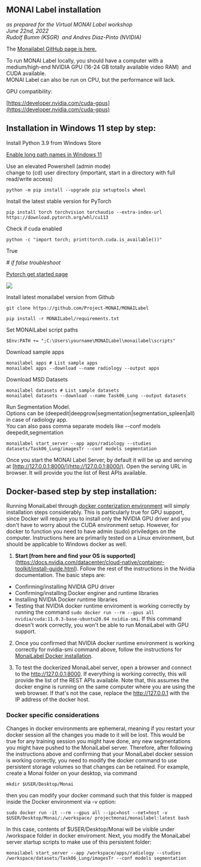 ## MONAI Label installation 

_as prepared for the Virtual MONAI Label workshop_  
_June 22nd, 2022_  
_Rudolf Bumm (KSGR)  and Andres Diaz-Pinto (NVIDIA)_

The [Monailabel GitHub page is here.](https://github.com/Project-MONAI/MONAILabel)

To run MONAI Label locally, you should have a computer with a medium/high-end NVIDIA GPU (16-24 GB totally available video RAM)  and CUDA available.   
MONAI Label can also be run on CPU, but the performance will lack.  

GPU compatibility:

[https://developer.nvidia.com/cuda-gpus](https://developer.nvidia.com/cuda-gpus)

## Installation in Windows 11 step by step:

Install Python 3.9 from Windows Store

[Enable long path names in Windows 11](https://thegeekpage.com/make-windows-11-accept-file-paths-over-260-characters/)

Use an elevated Powershell (admin mode)   
change to (cd) user directory (important, start in a directory with full read/write access) 

```
python -m pip install --upgrade pip setuptools wheel
```

Install the latest stable version for PyTorch

```
pip install torch torchvision torchaudio --extra-index-url https://download.pytorch.org/whl/cu113
```

Check if cuda enabled

```
python -c "import torch; print(torch.cuda.is_available())"
```

True

_\# if false troubleshoot_

[Pytorch get started page](https://pytorch.org/get-started/locally/)

![](https://lh6.googleusercontent.com/6YITAKuz-Ap3IKQGt_6keytnR62ySZ2H-eSMw5NS7CGb5JYewbqdO_vUEfJP8KaSjliBXx3S8bha71WyYHd-pHu8aphc-CmMoAHoOJcpyp_2b4RVeXzcBYX6wpa2-oifHr-Hkrqcm1S77V75rg)

Install latest monailabel version from Github

```
git clone https://github.com/Project-MONAI/MONAILabel
```

```
pip install -r MONAILabel/requirements.txt
```

Set MONAILabel script paths

```
$Env:PATH += ";C:\Users\yourname\MONAILabel\monailabel\scripts"
```

Download sample apps

```
monailabel apps # List sample apps
monailabel apps --download --name radiology --output apps
```

Download MSD Datasets

```
monailabel datasets # List sample datasets
monailabel datasets --download --name Task06_Lung --output datasets
```

Run Segmentation Model.  
Options can be (deepedit|deepgrow|segmentation|segmentation\_spleen|all) in case of radiology app.  
You can also pass comma separate models like --conf models deepedit,segmentation

```
monailabel start_server --app apps/radiology --studies datasets/Task06_Lung/imagesTr --conf models segmentation
```

Once you start the MONAI Label Server, by default it will be up and serving at [http://127.0.0.1:8000/](http://127.0.0.1:8000/). Open the serving URL in browser. It will provide you the list of Rest APIs available.


## Docker-based step by step installation:

Running MonaiLabel through [docker conterization environment](https://docs.docker.com/get-started/overview/) will simply installation steps considerably. This is particularly true for GPU support, since Docker will require you to install only the NVIDIA GPU driver and you don't have to worry about the CUDA environment setup. However, for docker to function you need to have admin (sudo) priviledges on the computer. Instructions here are primarily tested on a Linux environment, but should be applicable to Windows docker as well. 

1. __Start [from here and find your OS is supported]__(https://docs.nvidia.com/datacenter/cloud-native/container-toolkit/install-guide.html). Follow the rest of the instructions in the Nvidia documentation. The basic steps are: 
  * Confirming/installing NVIDIA GPU driver
  * Confirming/installing Docker enginer and runtime libraries
  * Installing NVIDIA Docker runtime libraries
  * Testing that NVIDIA docker runtime enviroment is working correctly by running the command `sudo docker run --rm --gpus all nvidia/cuda:11.0.3-base-ubuntu20.04 nvidia-smi`. If this command doesn't work correctly, you won't be able to run MonaiLabel with GPU support. 

2. Once you confirmed that NVIDIA docker runtime environment is working correctly for nvidia-smi command above, follow the instructions for [MonaiLabel Docker installation](https://github.com/Project-MONAI/MONAILabel#docker).

3. To test the dockerized MonaiLabel server, open a browser and connect to the http://127.0.0.1:8000. If everything is working correctly, this will provide the list of the REST APIs available. Note that, this assumes the docker engine is running on the same computer where you are using the web browser. If that's not the case, replace the http://127.0.0.1 with the IP address of the docker host.

### Docker specific considerations
Changes in docker environments are ephemeral, meaning if you restart your docker session all the changes you made to it will be lost. This would be true for any training session you might have done, any new segmentations you might have pushed to the MonaiLabel server. Therefore, after following the instructions above and confirming that your MonaiLabel docker session is working correctly, you need to modify the docker command to use persistent storage volumes so that changes can be retained. For example, create a Monai folder on your desktop, via command

```
mkdir $USER/Desktop/Monai
```
then you can modify your docker command such that this folder is mapped inside the Docker environment via -v option:

`sudo docker run -it --rm --gpus all --ipc=host --net=host -v $USER/Desktop/Monai/:/workspace/ projectmonai/monailabel:latest bash`

In this case, contents of $USER/Desktop/Monai will be visible under /workspace folder in docker enviroment. Next, you modify the MonaiLabel server startup scripts to make use of this persistent folder:

```
monailabel start_server --app /workspace/apps/radiology --studies /workspace/datasets/Task06_Lung/imagesTr --conf models segmentation
```

